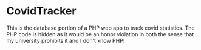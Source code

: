 # CovidTracker 

This is the database portion of a PHP web app to track covid statistics. The PHP code is hidden as it would be an honor violation in both the sense that my university prohibits it and I don't know PHP!

